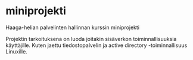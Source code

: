 # miniprojekti
Haaga-helian palvelinten hallinnan kurssin miniprojekti



Projektin tarkoituksena on luoda joitakin sisäverkon toiminnallisuuksia käyttäjille.
Kuten jaettu tiedostopalvelin ja active directory -toiminnallisuus Linuxille. 
